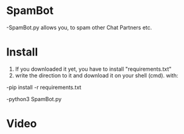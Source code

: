 # SpamBot
-SpamBot.py allows you, to spam other Chat Partners etc.

# Install
1. If you downloaded it yet, you have to install "requirements.txt"
2. write the direction to it and download it on your shell (cmd). with:  

-pip install -r requirements.txt

-python3 SpamBot.py

# Video

